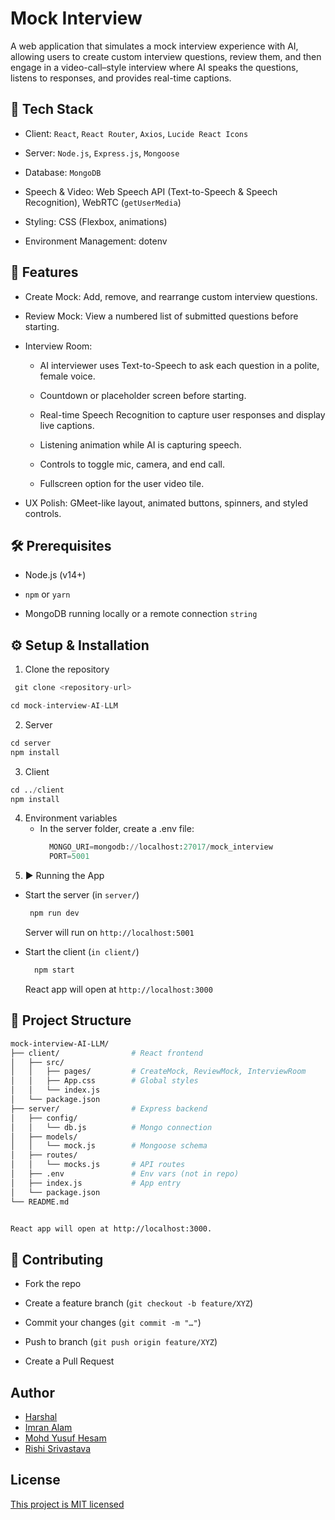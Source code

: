 # Mock Interview

A web application that simulates a mock interview experience with AI, allowing users to create custom interview questions, review them, and then engage in a video-call–style interview where AI speaks the questions, listens to responses, and provides real-time captions.

## 🔧 Tech Stack

- Client: `React`, `React Router`, `Axios`, `Lucide React Icons`

- Server: `Node.js`, `Express.js`, `Mongoose`

- Database: `MongoDB`

- Speech & Video: Web Speech API (Text-to-Speech & Speech Recognition), WebRTC (`getUserMedia`)

- Styling: CSS (Flexbox, animations)

- Environment Management: dotenv

## 🚀 Features

- Create Mock: Add, remove, and rearrange custom interview questions.

- Review Mock: View a numbered list of submitted questions before starting.

- Interview Room:

     - AI interviewer uses Text-to-Speech to ask each question in a polite, female voice.

    - Countdown or placeholder screen before starting.

    - Real-time Speech Recognition to capture user responses and display live captions.

   - Listening animation while AI is capturing speech.

   - Controls to toggle mic, camera, and end call.

   - Fullscreen option for the user video tile.

- UX Polish: GMeet-like layout, animated buttons, spinners, and styled controls.


## 🛠 Prerequisites

- Node.js (v14+)

- `npm` or `yarn`

- MongoDB running locally or a remote connection `string`
## ⚙️ Setup & Installation

1. Clone the repository

```python
 git clone <repository-url> 
```
```python
cd mock-interview-AI-LLM
```
2. Server
``` python
cd server
npm install
```
3. Client
``` python
cd ../client
npm install
```
4. Environment variables
     - In the server folder, create a .env file:
       ``` python 
         MONGO_URI=mongodb://localhost:27017/mock_interview
         PORT=5001
       ```
5. ▶️ Running the App

- Start the server (in `server/`)

    ``` python 
     npm run dev 
    ```
     Server will run on `http://localhost:5001`

- Start the client (`in client/`)
  ``` python
    npm start
   ```
    React app will open at `http://localhost:3000`

## 📁 Project Structure
``` bash
mock-interview-AI-LLM/
├── client/                # React frontend
│   ├── src/
│   │   ├── pages/         # CreateMock, ReviewMock, InterviewRoom
│   │   ├── App.css        # Global styles
│   │   └── index.js
│   └── package.json
├── server/                # Express backend
│   ├── config/
│   │   └── db.js          # Mongo connection
│   ├── models/
│   │   └── mock.js        # Mongoose schema
│   ├── routes/
│   │   └── mocks.js       # API routes
│   ├── .env               # Env vars (not in repo)
│   ├── index.js           # App entry
│   └── package.json
└── README.md


React app will open at http://localhost:3000.

```

## 🤝 Contributing

- Fork the repo

- Create a feature branch (`git checkout -b feature/XYZ`)

- Commit your changes (`git commit -m "…"`)

- Push to branch (`git push origin feature/XYZ`)

- Create a Pull Request
## Author 
- [Harshal](https://github.com/harshalp1911)
- [Imran Alam](https://github.com/Im-Alam)
- [Mohd Yusuf Hesam](https://github.com/turbo7slug)
- [Rishi Srivastava](https://github.com/rishi-0205)

## License

[This project is MIT licensed](https://choosealicense.com/licenses/mit/)